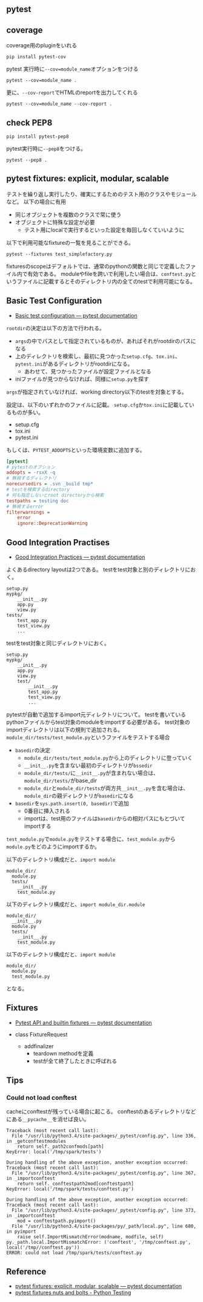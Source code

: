 ## pytest

## coverage
coverage用のpluginをいれる

```
pip install pytest-cov
```

pytest 実行時に`--cov=module_name`オプションをつける

```
pytest --cov=module_name . 
```

更に、`--cov-report`でHTMLのreportを出力してくれる

```
pytest --cov=module_name --cov-report .
```

## check PEP8

```
pip install pytest-pep8
```

pytest実行時に`--pep8`をつける。

```
pytest --pep8 .
```

## pytest fixtures: explicit, modular, scalable
テストを繰り返し実行したり、確実にするためのテスト用のクラスやモジュールなど。
以下の場合に有用

* 同じオブジェクトを複数のクラスで常に使う
* オブジェクトに特殊な設定が必要
    * テスト用にlocalで実行するといった設定を毎回しなくていいように

以下で利用可能なfixtureの一覧を見ることができる。

```
pytest --fixtures test_simplefactory.py
```

fixturesのscopeはデフォルトでは、通常のpythonの関数と同じで定義したファイル内で有効である。
moduleやfileを跨いで利用したい場合は、`conftest.py`というファイルに記載するとそのディレクトリ内の全てのtestで利用可能になる。

## Basic Test Configuration
* [Basic test configuration — pytest documentation](https://docs.pytest.org/en/latest/customize.html)

`rootdir`の決定は以下の方法で行われる。

* `args`の中でパスとして指定されているものが、あればそれがrootdirのパスになる
* 上のディレクトリを検索し、最初に見つかった`setup.cfg`、`tox.ini`、`pytest.ini`があるディレクトリがrootdirになる。
    * あわせて、見つかったファイルが設定ファイルとなる
* iniファイルが見つからなければ、同様に`setup.py`を探す

`args`が指定されていなければ、working directory以下のtestを対象とする。


設定は、以下のいずれかのファイルに記載。
`setup.cfg`か`tox.ini`に記載しているものが多い。

* setup.cfg
* tox.ini
* pytest.ini

もしくは、`PYTEST_ADDOPTS`といった環境変数に追加する。

```ini
[pytest]
# pytestのオプション
addopts = -rsxX -q
# 無視するディレクトリ
norecursedirs = .svn _build tmp*
# testを検索するdirectory
# 何も指定しないとroot directoryから検索
testpaths = testing doc
# 無視するerror
filterwarnings =
    error
    ignore::DeprecationWarning
```


## Good Integration Practises
* [Good Integration Practices — pytest documentation](https://docs.pytest.org/en/latest/goodpractices.html)

よくあるdirectory layoutは2つである。
testをtest対象と別のディレクトリにおく。

```
setup.py
mypkg/
    __init__.py
    app.py
    view.py
tests/
    test_app.py
    test_view.py
    ...
```

testをtest対象と同じディレクトリにおく。

```
setup.py
mypkg/
    __init__.py
    app.py
    view.py
    test/
        __init__.py
        test_app.py
        test_view.py
        ...
```

pytestが自動で追加するimport元ディレクトリについて。
testを書いているpythonファイルからtest対象のmoduleをimportする必要がある。
test対象のimportディレクトリは以下の規則で追加される。
`module_dir/tests/test_module.py`というファイルをテストする場合

* `basedir`の決定
    * `module_dir/tests/test_module.py`から上のディレクトリに登っていく
    * `__init__.py`を含まない最初のディレクトリが`bssedir`
    * `module_dir/tests/`に`__init__.py`が含まれない場合は、`module_dir/tests/`がbase_dir
    * `module_dir`と`module_dir/tests`が両方共`__init__.py`を含む場合は、`module_dir`の親ディレクトリが`basedir`になる
* `basedir`を`sys.path.insert(0, basedir)`で追加
    * 0番目に挿入される
    * importは、test用のファイルは`basedir`からの相対パスにもとづいてimportする

`test_module.py`で`module.py`をテストする場合に、`test_module.py`から`module.py`をどのようにimportするか。

以下のディレクトリ構成だと、`import module`

```
module_dir/
  module.py
  tests/
    __init__.py
    test_module.py
```

以下のディレクトリ構成だと、`import module_dir.module`

```
module_dir/
  __init__.py
  module.py
  tests/
    __init__.py
    test_module.py
```


以下のディレクトリ構成だと、`import module`

```
module_dir/
  module.py
  test_module.py
```

となる。

## Fixtures
* [Pytest API and builtin fixtures — pytest documentation](https://docs.pytest.org/en/latest/builtin.html)

* class FixtureRequest
    * addfinalizer
        * teardown methodを定義
        * testが全て終了したときに呼ばれる

## Tips

### Could not load conftest
cacheにconftestが残っている場合に起こる。
conftestのあるディレクトリなどにある`__pycache__`を消せば良い。

```
Traceback (most recent call last):
  File "/usr/lib/python3.4/site-packages/_pytest/config.py", line 336, in _getconftestmodules
    return self._path2confmods[path]
KeyError: local('/tmp/spark/tests')

During handling of the above exception, another exception occurred:
Traceback (most recent call last):
  File "/usr/lib/python3.4/site-packages/_pytest/config.py", line 367, in _importconftest
    return self._conftestpath2mod[conftestpath]
KeyError: local('/tmp/spark/tests/conftest.py')

During handling of the above exception, another exception occurred:
Traceback (most recent call last):
  File "/usr/lib/python3.4/site-packages/_pytest/config.py", line 373, in _importconftest
    mod = conftestpath.pyimport()
  File "/usr/lib/python3.4/site-packages/py/_path/local.py", line 680, in pyimport
    raise self.ImportMismatchError(modname, modfile, self)
py._path.local.ImportMismatchError: ('conftest', '/tmp/conftest.py', local('/tmp//conftest.py'))
ERROR: could not load /tmp/spark/tests/conftest.py
```

## Reference
* [pytest fixtures: explicit, modular, scalable — pytest documentation](https://docs.pytest.org/en/latest/fixture.html?highlight=conftest)
* [pytest fixtures nuts and bolts - Python Testing](http://pythontesting.net/framework/pytest/pytest-fixtures-nuts-bolts/)
